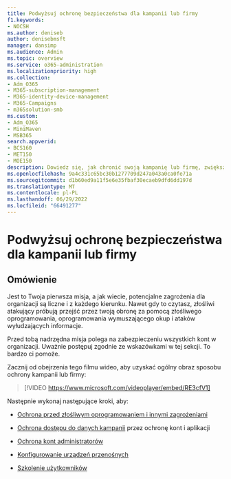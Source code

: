 ```yaml
---
title: Podwyżsuj ochronę bezpieczeństwa dla kampanii lub firmy
f1.keywords:
- NOCSH
ms.author: deniseb
author: denisebmsft
manager: dansimp
ms.audience: Admin
ms.topic: overview
ms.service: o365-administration
ms.localizationpriority: high
ms.collection:
- Adm_O365
- M365-subscription-management
- M365-identity-device-management
- M365-Campaigns
- m365solution-smb
ms.custom:
- Adm_O365
- MiniMaven
- MSB365
search.appverid:
- BCS160
- MET150
- MOE150
description: Dowiedz się, jak chronić swoją kampanię lub firmę, zwiększając bezpieczeństwo za pomocą platformy Microsoft 365.
ms.openlocfilehash: 9a4c331c65bc30b1277709d247a043a0ca0fe71a
ms.sourcegitcommit: d1b60ed9a11f5e6e35fbaf30ecaeb9dfd6dd197d
ms.translationtype: MT
ms.contentlocale: pl-PL
ms.lasthandoff: 06/29/2022
ms.locfileid: "66491277"
---
```

# <a name="bump-up-security-protection-for-your-campaign-or-business"></a>Podwyżsuj ochronę bezpieczeństwa dla kampanii lub firmy

## <a name="overview"></a>Omówienie 

Jest to Twoja pierwsza misja, a jak wiecie, potencjalne zagrożenia dla organizacji są liczne i z każdego kierunku. Nawet gdy to czytasz, złośliwi atakujący próbują przejść przez twoją obronę za pomocą złośliwego oprogramowania, oprogramowania wymuszającego okup i ataków wyłudzających informacje.

Przed tobą nadrzędna misja polega na zabezpieczeniu wszystkich kont w organizacji. Uważnie postępuj zgodnie ze wskazówkami w tej sekcji. To bardzo ci pomoże.

Zacznij od obejrzenia tego filmu wideo, aby uzyskać ogólny obraz sposobu ochrony kampanii lub firmy:


> [!VIDEO https://www.microsoft.com/videoplayer/embed/RE3cfV1]  


Następnie wykonaj następujące kroki, aby:

- [Ochrona przed złośliwym oprogramowaniem i innymi zagrożeniami](m365bp-increase-protection.md)

- [Ochrona dostępu do danych kampanii](m365bp-conditional-access.md) przez ochronę kont i aplikacji

- [Ochrona kont administratorów](m365bp-protect-admin-accounts.md)

- [Konfigurowanie urządzeń przenośnych](../business/set-up-mobile-devices.md)

- [Szkolenie użytkowników](m365-campaigns-users.md)
